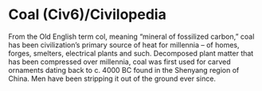 # Coal (Civ6)/Civilopedia

From the Old English term col, meaning “mineral of fossilized carbon,” coal has been civilization’s primary source of heat for millennia – of homes, forges, smelters, electrical plants and such. Decomposed plant matter that has been compressed over millennia, coal was first used for carved ornaments dating back to c. 4000 BC found in the Shenyang region of China. Men have been stripping it out of the ground ever since.